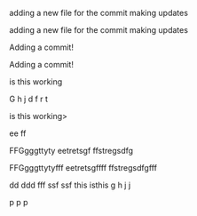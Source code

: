 
adding a new file for the commit making updates 

adding a new file for the commit making updates


Adding a commit!

Adding a commit!

is this working

G
h
j
d
f
r
t


is this working>






ee
ff

FFGgggttyty
eetretsgf
ffstregsdfg


FFGgggttytyfff
eetretsgffff
ffstregsdfgfff

dd
ddd
fff
ssf
ssf
this isthis 
g
h
j
j

p
p
p

